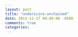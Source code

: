 ```yaml
---
layout: post
title: "underscore-unchained"
date: 2013-12-27 00:09:00 -0500
comments: true
categories: 
---
```

